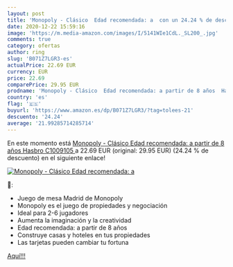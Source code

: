 ```yaml
---
layout: post
title: 'Monopoly - Clásico  Edad recomendada: a  con un 24.24 % de descuento'
date: 2020-12-22 15:59:16
image: 'https://m.media-amazon.com/images/I/5141WIe1CdL._SL200_.jpg'
comments: true
category: ofertas
author: ring
slug: 'B071Z7LGR3-es'
actualPrice: 22.69 EUR
currency: EUR
price: 22.69
comparePrice: 29.95 EUR
prodname: 'Monopoly - Clásico  Edad recomendada: a partir de 8 años  Hasbro C1009105 '
country: 'es'
flag: '🇪🇸'
buyurl: 'https://www.amazon.es/dp/B071Z7LGR3/?tag=tolees-21'
descuento: '24.24'
average: '21.99285714285714'
---
```


En este momento está [Monopoly - Clásico  Edad recomendada: a partir de 8 años  Hasbro C1009105 ](https://www.amazon.es/dp/B071Z7LGR3/?tag=tolees-21) a 22.69 EUR (original: 29.95 EUR) (24.24 %  de descuento) en el siguiente enlace!

[![Monopoly - Clásico  Edad recomendada: a ](https://m.media-amazon.com/images/I/5141WIe1CdL._SL200_.jpg)](https://www.amazon.es/dp/B071Z7LGR3/?tag=tolees-21)

🔎:

- Juego de mesa Madrid de Monopoly
- Monopoly es el juego de propiedades y negociación
- Ideal para 2-6 jugadores
- Aumenta la imaginación y la creatividad
- Edad recomendada: a partir de 8 años
- Construye casas y hoteles en tus propiedades
- Las tarjetas pueden cambiar tu fortuna

[Aquí!!!](https://www.amazon.es/dp/B071Z7LGR3/?tag=tolees-21)
